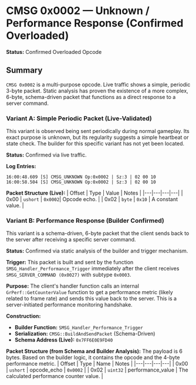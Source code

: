 # CMSG 0x0002 — Unknown / Performance Response (Confirmed Overloaded)

**Status:** Confirmed Overloaded Opcode

## Summary

`CMSG 0x0002` is a multi-purpose opcode. Live traffic shows a simple, periodic 3-byte packet. Static analysis has proven the existence of a more complex, 6-byte, schema-driven packet that functions as a direct response to a server command.

### Variant A: Simple Periodic Packet (Live-Validated)

This variant is observed being sent periodically during normal gameplay. Its exact purpose is unknown, but its regularity suggests a simple heartbeat or state check. The builder for this specific variant has not yet been located.

**Status:** Confirmed via live traffic.

**Log Entries:**
```
16:00:48.609 [S] CMSG_UNKNOWN Op:0x0002 | Sz:3 | 02 00 10
16:00:58.504 [S] CMSG_UNKNOWN Op:0x0002 | Sz:3 | 02 00 10
```

**Packet Structure (Live):**
| Offset | Type | Value | Notes |
|---|---|---|---|
| 0x00 | `ushort` | `0x0002`| Opcode echo. |
| 0x02 | `byte` | `0x10` | A constant value. |

### Variant B: Performance Response (Builder Confirmed)

This variant is a schema-driven, 6-byte packet that the client sends back to the server after receiving a specific server command.

**Status:** Confirmed via static analysis of the builder and trigger mechanism.

**Trigger:**
This packet is built and sent by the function `SMSG_Handler_Performance_Trigger` immediately after the client receives `SMSG_SERVER_COMMAND (0x0027)` with subtype `0x0003`.

**Purpose:**
The client's handler function calls an internal `GrPerf::GetCounterValue` function to get a performance metric (likely related to frame rate) and sends this value back to the server. This is a server-initiated performance monitoring handshake.

**Construction:**
- **Builder Function:** `SMSG_Handler_Performance_Trigger`
- **Serialization:** `CMSG::BuildAndSendPacket` (Schema-Driven)
- **Schema Address (Live):** `0x7FF6E0E9FD40`

**Packet Structure (from Schema and Builder Analysis):**
The payload is 6 bytes. Based on the builder logic, it contains the opcode and the 4-byte performance metric.
| Offset | Type | Name | Notes |
|---|---|---|---|
| 0x00 | `ushort` | opcode_echo | `0x0002` |
| 0x02 | `uint32` | performance_value | The calculated performance counter value. |
